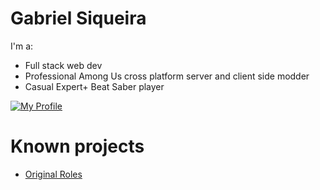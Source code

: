 # Gabriel Siqueira
I'm a:
* Full stack web dev
* Professional Among Us cross platform server and client side modder
* Casual Expert+ Beat Saber player

[![My Profile](https://github-readme-stats.vercel.app/api?username=gabriel-nsiqueira&show_icons=true&include_all_commits=true&show_icons=true&count_private=true&theme=synthwave)](#)

# Known projects
* [Original Roles](https://play.google.com/store/apps/details?id=com.funnynumber.originalroles)
